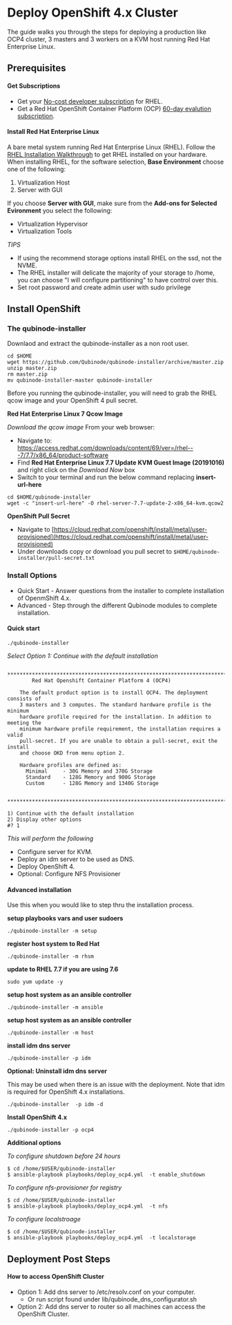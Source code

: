 # Deploy OpenShift 4.x Cluster

The guide walks you through the steps for deploying a production like OCP4 cluster, 3 masters and 3 workers on a KVM host running Red Hat Enterprise Linux.

## Prerequisites

#### Get Subscriptions

-  Get your [No-cost developer subscription](https://developers.redhat.com/articles/faqs-no-cost-red-hat-enterprise-linux/) for RHEL.
-  Get a Red Hat OpenShift Container Platform (OCP) [60-day evalution subscription](https://www.redhat.com/en/technologies/cloud-computing/openshift/try-it?intcmp=701f2000000RQykAAG&extIdCarryOver=true&sc_cid=701f2000001OH74AAG).

#### Install Red Hat Enterprise Linux
A bare metal system running Red Hat Enterprise Linux (RHEL). Follow the [RHEL Installation Walkthrough](https://developers.redhat.com/products/rhel/hello-world#fndtn-rhel) to get RHEL installed on your hardware. When installing RHEL, for the software selection, **Base Environment** choose one of the following:

1. Virtualization Host
2. Server with GUI

If you choose **Server with GUI**, make sure from the **Add-ons for Selected Evironment** you select the following:

- Virtualization Hypervisor 
- Virtualization Tools

_TIPS_
* If using the recommend storage options install RHEL on the ssd, not the NVME. 
* The RHEL installer will delicate the majority of your storage to /home, you can choose "I will configure partitioning" to have control over this.
* Set root password and create admin user with sudo privilege

## Install OpenShift

### The qubinode-installer

Downlaod and extract the qubinode-installer as a non root user.

```
cd $HOME
wget https://github.com/Qubinode/qubinode-installer/archive/master.zip
unzip master.zip
rm master.zip
mv qubinode-installer-master qubinode-installer
```
Before you running the qubinode-installer, you will need to grab the RHEL qcow image and your OpenShift 4 pull secret.

**Red Hat Enterprise Linux 7 Qcow Image**

*Download the qcow image*
From your web browser:
- Navigate to: https://access.redhat.com/downloads/content/69/ver=/rhel---7/7.7/x86_64/product-software
- Find **Red Hat Enterprise Linux 7.7 Update KVM Guest Image (20191016)** and right click on the *Download Now* box
- Switch to your terminal and run the below command replacing **insert-url-here** 

```
cd $HOME/qubinode-installer
wget -c "insert-url-here" -O rhel-server-7.7-update-2-x86_64-kvm.qcow2
```

**OpenShift Pull Secret**

- Navigate to [https://cloud.redhat.com/openshift/install/metal/user-provisioned](https://cloud.redhat.com/openshift/install/metal/user-provisioned)
- Under downloads copy or download you pull secret to ```$HOME/qubinode-installer/pull-secret.txt```


### Install Options  
- Quick Start - Answer questions from the installer to complete installation of OpenmShift 4.x.
- Advanced - Step through the different Qubinode modules to complete installation.

#### Quick start
```
./qubinode-installer
```

*Select Option 1: Continue with the default installation*

```
  ****************************************************************************
        Red Hat Openshift Container Platform 4 (OCP4)

    The default product option is to install OCP4. The deployment consists of
    3 masters and 3 computes. The standard hardware profile is the minimum
    hardware profile required for the installation. In addition to meeting the
    minimum hardware profile requirement, the installation requires a valid
    pull-secret. If you are unable to obtain a pull-secret, exit the install
    and choose OKD from menu option 2.

    Hardware profiles are defined as:
      Minimal     - 30G Memory and 370G Storage
      Standard    - 128G Memory and 900G Storage
      Custom      - 128G Memory and 1340G Storage

  ****************************************************************************

1) Continue with the default installation
2) Display other options
#? 1
```

*This will perform the following*
* Configure server for KVM.
* Deploy an idm server to be used as DNS.
* Deploy OpenShift 4.
* Optional: Configure NFS Provisioner

#### Advanced installation
Use this when you would like to step thru the installation process.

****setup playbooks vars and user sudoers****  
```
./qubinode-installer -m setup
```

****register host system to Red Hat****  
```
./qubinode-installer -m rhsm
```
****update to RHEL 7.7 if you are using 7.6****
```
sudo yum update -y
```

****setup host system as an ansible controller****
```
./qubinode-installer -m ansible
```

****setup host system as an ansible controller****
```
./qubinode-installer -m host
```

****install idm dns server****
```
./qubinode-installer -p idm
```

****Optional: Uninstall idm dns server****

This may be used when there is an issue with the deployment. Note that idm is required for OpenShift 4.x installations.
```
./qubinode-installer  -p idm -d
```

****Install OpenShift 4.x****
```
./qubinode-installer -p ocp4
```

****Additional options**** 

*To configure shutdown before 24 hours*
```
$ cd /home/$USER/qubinode-installer
$ ansible-playbook playbooks/deploy_ocp4.yml  -t enable_shutdown
```

*To configure nfs-provisioner for registry*
```
$ cd /home/$USER/qubinode-installer
$ ansible-playbook playbooks/deploy_ocp4.yml  -t nfs
```

*To configure localstroage*
```
$ cd /home/$USER/qubinode-installer
$ ansible-playbook playbooks/deploy_ocp4.yml  -t localstorage
```

## Deployment Post Steps
#### How to access OpenShift Cluster
* Option 1: Add dns server to /etc/resolv.conf on your computer.
  - Or run script found under lib/qubinode_dns_configurator.sh
* Option 2: Add dns server to router so all machines can access the OpenShift Cluster.
